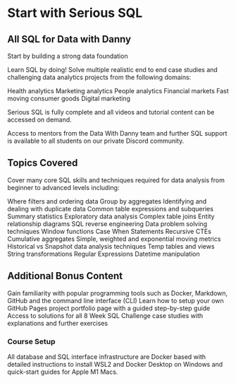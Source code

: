 # Start with Serious SQL
## All SQL for Data with Danny


Start by building a strong data foundation

Learn SQL by doing! Solve multiple realistic end to end case studies and challenging data analytics projects from the following domains:

Health analytics
Marketing analytics
People analytics
Financial markets
Fast moving consumer goods
Digital marketing

Serious SQL is fully complete and all videos and tutorial content can be accessed on demand.

Access to mentors from the Data With Danny team and further SQL support is available to all students on our private Discord community.

## Topics Covered

Cover many core SQL skills and techniques required for data analysis from beginner to advanced levels including:

Where filters and ordering data
Group by aggregates
Identifying and dealing with duplicate data
Common table expressions and subqueries
Summary statistics
Exploratory data analysis
Complex table joins
Entity relationship diagrams
SQL reverse engineering
Data problem solving techniques
Window functions
Case When Statements
Recursive CTEs
Cumulative aggregates
Simple, weighted and exponential moving metrics
Historical vs Snapshot data analysis techniques
Temp tables and views
String transformations
Regular Expressions
Datetime manipulation

## Additional Bonus Content

Gain familiarity with popular programming tools such as Docker, Markdown, GitHub and the command line interface (CLI)
Learn how to setup your own GitHub Pages project portfolio page with a guided step-by-step guide
Access to solutions for all 8 Week SQL Challenge case studies with explanations and further exercises


### Course Setup

All database and SQL interface infrastructure are Docker based with detailed instructions to install WSL2 and Docker Desktop on Windows and quick-start guides for Apple M1 Macs.
